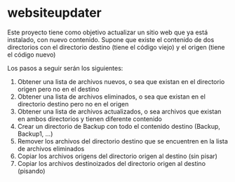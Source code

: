 # websiteupdater

Este proyecto tiene como objetivo actualizar un sitio web que ya está instalado, con nuevo contenido.
Supone que existe el contenido de dos directorios con el directorio destino (tiene el código viejo) y el origen (tiene el código nuevo)

Los pasos a seguir serán los siguientes:
1) Obtener una lista de archivos nuevos, o sea que existan en el directorio origen pero no en el destino
2) Obtener una lista de archivos eliminados, o sea que existan en el directorio destino pero no en el origen
3) Obtener una lista de archivos actualizados, o sea archivos que existan en ambos directorios y tienen diferente contenido
4) Crear un directorio de Backup con todo el contenido destino (Backup, Backup1, ...)
5) Remover los archivos del directorio destino que se encuentren en la lista de archivos eliminados
6) Copiar los archivos origens del directorio origen al destino	(sin pisar)
7) Copiar los archivos destinoizados del directorio origen al destino (pisando)

